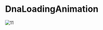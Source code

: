 # DnaLoadingAnimation


![11](https://user-images.githubusercontent.com/28389250/209481690-cfc450a9-c837-4ed7-af4c-cdab792e86b7.gif)
